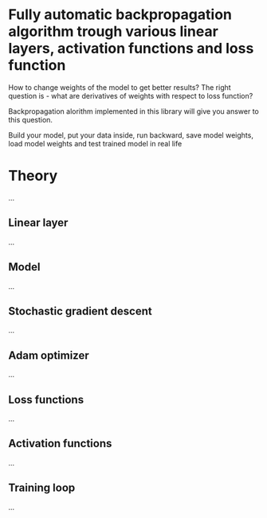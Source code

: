 # Fully automatic backpropagation algorithm trough various linear layers, activation functions and loss function

How to change weights of the model to get better results? The right question is - what are derivatives of weights with respect to loss function?<br/>

Backpropagation alorithm implemented in this library will give you answer to this question. <br/>

Build your model, put your data inside, run backward, save model weights, load model weights and test trained model in real life<br/>


# Theory
...
## Linear layer
...
## Model
...
## Stochastic gradient descent
...
## Adam optimizer
...
## Loss functions
...
## Activation functions
...
## Training loop
...

